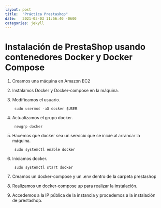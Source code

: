 ```yaml
---
layout: post
title:  "Práctica Prestashop"
date:   2021-03-03 11:56:40 -0600
categories: jekyll 
---
```

# Instalación de PrestaShop usando contenedores Docker y Docker Compose

1. Creamos una máquina en Amazon EC2

2. Instalamos Docker y Docker-compose en la máquina.

3. Modificamos el usuario.

        sudo usermod -aG docker $USER

4. Actualizamos el grupo docker.

        newgrp docker

5. Hacemos que docker sea un servicio que se inicie al arrancar la máquina.

        sudo systemctl enable docker

6. Iniciamos docker.

        sudo systemctl start docker

7. Creamos un docker-compose y un .env dentro de la carpeta prestashop

8. Realizamos un docker-compose up para realizar la instalación.

9. Accedemos a la IP pública de la instancia y procedemos a la instalación de prestashop.
